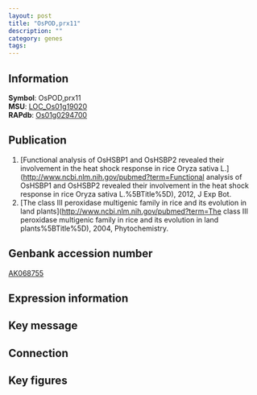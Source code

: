 ```yaml
---
layout: post
title: "OsPOD,prx11"
description: ""
category: genes
tags: 
---
```


## Information
__Symbol__: OsPOD,prx11  
__MSU__: [LOC_Os01g19020](http://rice.plantbiology.msu.edu/cgi-bin/ORF_infopage.cgi?orf=LOC_Os01g19020)  
__RAPdb__: [Os01g0294700](http://rapdb.dna.affrc.go.jp/viewer/gbrowse_details/irgsp1?name=Os01g0294700)  

## Publication
1. [Functional analysis of OsHSBP1 and OsHSBP2 revealed their involvement in the heat shock response in rice Oryza sativa L.](http://www.ncbi.nlm.nih.gov/pubmed?term=Functional analysis of OsHSBP1 and OsHSBP2 revealed their involvement in the heat shock response in rice Oryza sativa L.%5BTitle%5D), 2012, J Exp Bot.
2. [The class III peroxidase multigenic family in rice and its evolution in land plants](http://www.ncbi.nlm.nih.gov/pubmed?term=The class III peroxidase multigenic family in rice and its evolution in land plants%5BTitle%5D), 2004, Phytochemistry.

## Genbank accession number
[AK068755](http://www.ncbi.nlm.nih.gov/nuccore/AK068755)  

## Expression information

## Key message

## Connection

## Key figures


